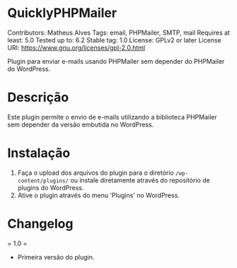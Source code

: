# QuicklyPHPMailer

Contributors: Matheus Alves
Tags: email, PHPMailer, SMTP, mail
Requires at least: 5.0
Tested up to: 6.2
Stable tag: 1.0
License: GPLv2 or later
License URI: https://www.gnu.org/licenses/gpl-2.0.html

Plugin para enviar e-mails usando PHPMailer sem depender do PHPMailer do WordPress.

# Descrição

Este plugin permite o envio de e-mails utilizando a biblioteca PHPMailer sem depender da versão embutida no WordPress.

# Instalação

1. Faça o upload dos arquivos do plugin para o diretório `/wp-content/plugins/` ou instale diretamente através do repositório de plugins do WordPress.
2. Ative o plugin através do menu 'Plugins' no WordPress.

# Changelog

= 1.0 =

- Primeira versão do plugin.
